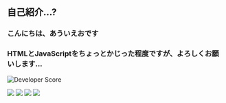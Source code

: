 ## 自己紹介...?
### こんにちは、あういえおです
### HTMLとJavaScriptをちょっとかじった程度ですが、よろしくお願いします...
![Developer Score](https://github-stats-eta-two.vercel.app/api/stats/auieo-dayo?theme=gradient)

<img src="https://img.shields.io/badge/-Node.js-339933.svg?logo=node.js&style=social">
<img src="https://img.shields.io/badge/-Html5-E34F26.svg?logo=html5&style=social">
<img src="https://img.shields.io/badge/-Css3-1572B6.svg?logo=css&style=social">
<img src="https://img.shields.io/badge/-Javascript-F7DF1E.svg?logo=javascript&style=social">
